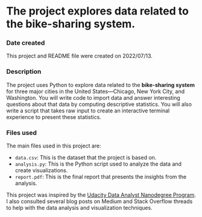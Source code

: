 # The project explores data related to the bike-sharing system.

### Date created

This project and README file were created on 2022/07/13.

### Description

The project uses Python to explore data related to the **bike-sharing system** for three major cities in the United States—Chicago, New York City, and Washington. You will write code to import data and answer interesting questions about that data by computing descriptive statistics. You will also write a script that takes raw input to create an interactive terminal experience to present these statistics.

### Files used

The main files used in this project are:

- `data.csv`: This is the dataset that the project is based on.
- `analysis.py`: This is the Python script used to analyze the data and create visualizations.
- `report.pdf`: This is the final report that presents the insights from the analysis.

This project was inspired by the [Udacity Data Analyst Nanodegree Program](https://learn.udacity.com/nanodegrees/nd104). I also consulted several blog posts on Medium and Stack Overflow threads to help with the data analysis and visualization techniques.
